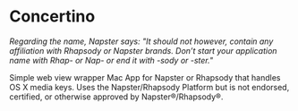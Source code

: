# Concertino

*Regarding the name, Napster says: "It should not however, contain any affiliation with Rhapsody or Napster brands. Don’t start your application name with Rhap- or Nap- or end it with -sody or -ster."*

Simple web view wrapper Mac App for Napster or Rhapsody that handles OS X media keys. Uses the Napster/Rhapsody Platform but is not endorsed, certified, or otherwise approved by Napster®/Rhapsody®.
